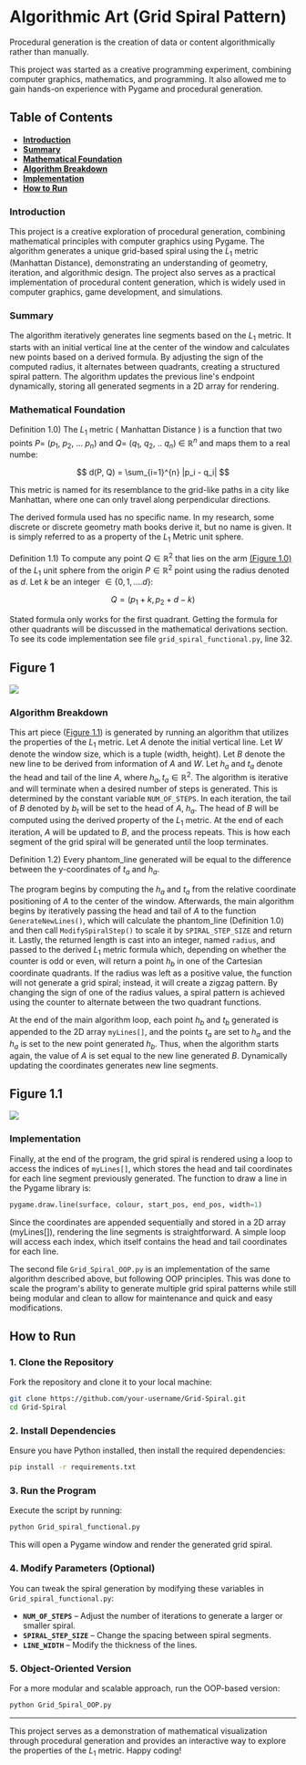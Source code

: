 # Algorithmic Art (Grid Spiral Pattern)

Procedural generation is the creation of data or content algorithmically rather than manually.  

This project was started as a creative programming experiment, combining computer graphics, mathematics, and programming. It also allowed me to gain hands-on experience with Pygame and procedural generation.

## Table of Contents
- [**Introduction**](#introduction)
- [**Summary**](#summary)
- [**Mathematical Foundation**](#mathematical-foundation)
- [**Algorithm Breakdown**](#algorithm-breakdown)
- [**Implementation**](#implementation)
- [**How to Run**](#how-to-run)

### Introduction
This project is a creative exploration of procedural generation, combining mathematical principles with computer graphics using Pygame. The algorithm generates a unique grid-based spiral using the $L_1$ metric (Manhattan Distance), demonstrating an understanding of geometry, iteration, and algorithmic design. The project also serves as a practical implementation of procedural content generation, which is widely used in computer graphics, game development, and simulations.

### Summary
The algorithm iteratively generates line segments based on the $L_1$ metric. It starts with an initial vertical line at the center of the window and calculates new points based on a derived formula. By adjusting the sign of the computed radius, it alternates between quadrants, creating a structured spiral pattern. The algorithm updates the previous line's endpoint dynamically, storing all generated segments in a 2D array for rendering.

### Mathematical Foundation
Definition 1.0) The $L_1$ metric ( Manhattan Distance ) is a function that two points 
$P =$  ($p_1$, $p_2$, ... $p_n$) and $Q =$ ($q_1$, $q_2$, .. $q_n$) $\in$ $\mathbb{R}^n$ and maps  them to a real numbe:

$$
d(P, Q) = \sum_{i=1}^{n} |p_i - q_i|
$$

This metric is named for its resemblance to the grid-like paths in a city like Manhattan, where one can only travel along perpendicular directions.

The derived formula used has no specific name. In my research, some discrete or discrete geometry math books derive it, but no name is given. It is simply referred to as a property of the $L_1$ Metric unit sphere.

Definition 1.1) To compute any point $Q \in \mathbb{R}^2$ that lies on the arm [(Figure 1.0)](#figure-1) of the $L_1$ unit sphere from the origin $P \in \mathbb{R}^2$ point using the radius denoted as $d$. Let $k$ be an integer $\in \{ 0, 1, .... d \}$:

$$
Q = ( p_1 + k ,  p_2 + d - k  )
$$

Stated formula only works for the first quadrant. Getting the formula for other quadrants will be discussed in the mathematical derivations section. To see its code implementation see file `grid_spiral_functional.py`, line 32.

## Figure 1

![](illustrations/figure_one.png)


### Algorithm Breakdown
This art piece ([Figure 1.1](#figure-1.1)) is generated by running an algorithm that utilizes the properties of the $L_1$ metric. Let $A$ denote the initial vertical line. Let $W$ denote the window size, which is a tuple (width, height). Let $B$ denote the new line to be derived from information of $A$ and $W$. Let  $h_a$ and  $t_a$  denote the head and tail of the line $A$, where  $h_a ,  t_a  \in \mathbb{R}^2$. The algorithm is iterative and will terminate when a desired number of steps is generated. This is determined by the constant variable `NUM_OF_STEPS`.  In each iteration, the tail of $B$ denoted by $b_t$ will be set to the head of $A$, $h_a$. The head of $B$ will be computed using the derived property of the $L_1$ metric. At the end of each iteration, $A$ will be updated to $B$, and the process repeats. This is how each segment of the grid spiral will be generated until the loop terminates.

Definition 1.2) Every phantom_line generated will be equal to the difference between the y-coordinates of $t_a$  and $h_a$.

The program begins by computing the $h_a$ and $t_a$ from the relative coordinate positioning of $A$ to the center of the window. Afterwards, the main algorithm begins by iteratively passing the head and tail of $A$ to the function `GenerateNewLines()`, which will calculate the phantom_line (Definition 1.0) and then call `ModifySpiralStep()` to scale it by `SPIRAL_STEP_SIZE` and return it. Lastly, the returned length is cast into an integer, named `radius`, and passed to the derived $L_1$ metric formula which, depending on whether the counter is odd or even, will return a point  $h_b$  in one of the Cartesian coordinate quadrants. If the radius was left as a positive value, the function will not generate a grid spiral; instead, it will create a zigzag pattern. By changing the sign of one of the radius values, a spiral pattern is achieved using the counter to alternate between the two quadrant functions.

At the end of the main algorithm loop, each point $h_b$  and  $t_b$ generated is appended to the 2D array `myLines[]`, and the points $t_a$ are set to $h_a$ and the $h_a$ is set to the new point generated $h_b$. Thus, when the algorithm starts again, the value of $A$ is set equal to the new line generated $B$. Dynamically updating the coordinates generates new line segments.

## Figure 1.1

![](illustrations/figure_of_art.png)

### Implementation
Finally, at the end of the program, the grid spiral is rendered using a loop to access the indices of `myLines[]`, which stores the head and tail coordinates for each line segment previously generated. The function to draw a line in the Pygame library is:

```python
pygame.draw.line(surface, colour, start_pos, end_pos, width=1)
```

Since the coordinates are appended sequentially and stored in a 2D array (myLines[]), rendering the line segments is straightforward. A simple loop will access each index, which itself contains the head and tail coordinates for each line.

The second file `Grid_Spiral_OOP.py` is an implementation of the same algorithm described above, but following OOP principles. This was done to scale the program's ability to generate multiple grid spiral patterns while still being modular and clean to allow for maintenance and quick and easy modifications.

## How to Run
### 1. Clone the Repository
Fork the repository and clone it to your local machine:

```bash
git clone https://github.com/your-username/Grid-Spiral.git
cd Grid-Spiral
```

### 2. Install Dependencies
Ensure you have Python installed, then install the required dependencies:

```bash
pip install -r requirements.txt
```

### 3. Run the Program
Execute the script by running:

```bash
python Grid_spiral_functional.py
```

This will open a Pygame window and render the generated grid spiral.

### 4. Modify Parameters (Optional)
You can tweak the spiral generation by modifying these variables in `Grid_spiral_functional.py`:

- **`NUM_OF_STEPS`** – Adjust the number of iterations to generate a larger or smaller spiral.
- **`SPIRAL_STEP_SIZE`** – Change the spacing between spiral segments.
- **`LINE_WIDTH`** – Modify the thickness of the lines.

### 5. Object-Oriented Version
For a more modular and scalable approach, run the OOP-based version:

```bash
python Grid_Spiral_OOP.py
```

---
This project serves as a demonstration of mathematical visualization through procedural generation and provides an interactive way to explore the properties of the $L_1$ metric. Happy coding!

